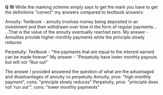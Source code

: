 **Q 16**
While the marking scheme simply says to get the mark you have to get the definitions "correct" my answers compared to textbook answers:

Annuity:
Textbook - annuity involves money being deposited in an investment and then withdrawn over time in the form of regular payments... ...That is the value of the annuity eventually reached zero.
My answer - Annuities provide higher monthly payments while the principle slowly reduces

Perpetuity:
Textbook - "the payments that are equal to the interest earned can be made forever"
My answer - "Perpetuity have lower monthly payouts but will not "Run out" 

The answer I provided answered the question of what are the advantaged and disadvantages of annuity vs perpetuity
Annuity, pros: "high monthly payment", cons: "principle slowly reduces" 
Perpetuity, pros: "principle does not 'run out'", cons: "lower monthly payments"

